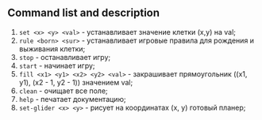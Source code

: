 ## Command list and description

1. `set <x> <y> <val>` - устанавливает значение клетки (x,y) на val;
2. `rule <born> <sur>` - устанавливает игровые правила для рождения и выживания клетки;
3. `stop` - останавливает игру;
4. `start` - начинает игру;
5. `fill <x1> <y1> <x2> <y2> <val>` - закрашивает прямоугольник ((x1, y1), (x2 - 1, y2 - 1)) значением val;
6. `clean` - очищает все поле;
7. `help` - печатает документацию;
8. `set-glider <x> <y>` - рисует на координатах (x, y) готовый планер;

